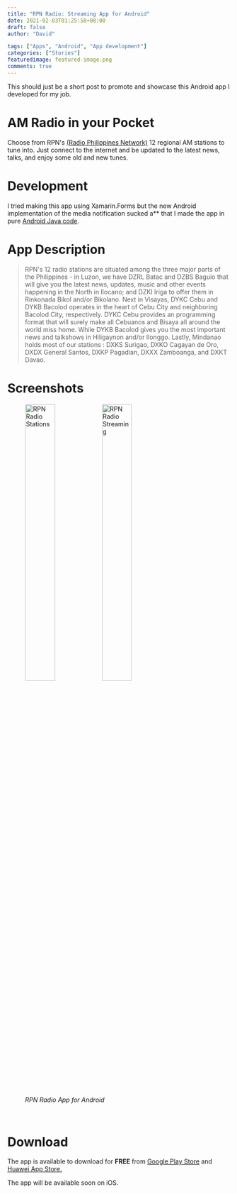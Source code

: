 ```yaml
---
title: "RPN Radio: Streaming App for Android"
date: 2021-02-03T01:25:58+08:00
draft: false
author: "David"

tags: ["Apps", "Android", "App development"]
categories: ["Stories"]
featuredimage: featured-image.png
comments: true
---
```


This should just be a short post to promote and showcase this Android app I developed for my job.

# AM Radio in your Pocket
Choose from RPN's <a href="https://rpnradio.com/" target="_blank">(Radio Philippines Network)</a> 12 regional AM stations to tune into. Just connect to the internet and be updated to the latest news, talks, and enjoy some old and new tunes.

# Development
I tried making this app using Xamarin.Forms but the new Android implementation of the media notification sucked a** that I made the app in pure <a href="https://developer.android.com/guide">Android Java code</a>. 

# App Description
> RPN's 12 radio stations are situated among the three major parts of the Philippines - in Luzon, we have DZRL Batac and DZBS Baguio that will give you the latest news, updates, music and other events happening in the North in Ilocano; and DZKI Iriga to offer them in Rinkonada Bikol and/or Bikolano. Next in Visayas, DYKC Cebu and DYKB Bacolod operates in the heart of Cebu City and neighboring Bacolod City, respectively. DYKC Cebu provides an programming format that will surely make all Cebuanos and Bisaya all around the world miss home. While DYKB Bacolod gives you the most important news and talkshows in Hiligaynon and/or Ilonggo. Lastly, Mindanao holds most of our stations : DXKS Surigao, DXKO Cagayan de Oro, DXDX General Santos, DXKP Pagadian, DXXX Zamboanga, and DXKT Davao.


# Screenshots
<figure class="image">
<img src="/images/02-21/rpnradio/stationlist.png" alt="RPN Radio Stations" style="display: inline; width: 40%;">
<img src="/images/02-21/rpnradio/playingview.png" alt="RPN Radio Streaming" style="display: inline; width: 40%;">
<figcaption><em>RPN Radio App for Android</em></figcaption>
</figure>
<br/>

# Download
The app is available to download for <strong>FREE</strong> from <a href="https://play.google.com/store/apps/details?id=com.rpnradio.radiov1">Google Play Store</a> and <a href="https://appgallery.huawei.com/#/app/C103076031">Huawei App Store.</a>

The app will be available soon on iOS.

